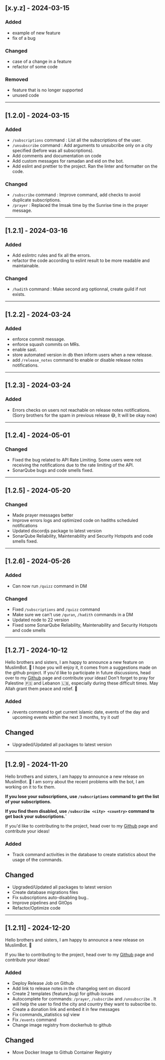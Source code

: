 ## [x.y.z] - 2024-03-15

### Added

- example of new feature
- fix of a bug

### Changed

- case of a change in a feature
- refactor of some code

### Removed

- feature that is no longer supported
- unused code


---

## [1.2.0] - 2024-03-15

### Added

- `/subscriptions` command : List all the subscriptions of the user.
- `/unsubscribe` command : Add arguments to unsubcribe only on a city specified (before was all subscriptions).
- Add comments and documentation on code
- Add custom messages for ramadan and eid on the bot. 
- Add eslint and prettier to the project. Ran the linter and formatter on the code.

### Changed

- `/subscribe` command : Improve command, add checks to avoid duplicate subscriptions.
- `/prayer` : Replaced the Imsak time by the Sunrise time in the prayer message.


---

## [1.2.1] - 2024-03-16

### Added

- Add eslintrc rules and fix all the errors.
- refactor the code according to eslint result to be more readable and maintainable.

### Changed

- `/hadith` command : Make second arg optionnal, create guild if not exists.

---

## [1.2.2] - 2024-03-24

### Added

- enforce commit message.
- enforce squash commits on MRs.
- enable sast.
- store automated version in db then inform users when a new release.
- add `/release_notes` command to enable or disable release notes notifications.

---

## [1.2.3] - 2024-03-24

### Added

- Errors checks on users not reachable on release notes notifications.
(Sorry brothers for the spam in previous release 😅, It will be okay now)

---

## [1.2.4] - 2024-05-01

### Changed

- Fixed the bug related to API Rate Limiting. Some users were not receiving the notifications due to the rate limiting of the API.
- SonarQube bugs and code smells fixed.

---

## [1.2.5] - 2024-05-20

### Changed

- Made prayer messages better
- Improve errors logs and optimized code on hadiths scheduled notifications
- Updated discordjs package to latest version
- SonarQube Reliability, Maintenability and Security Hotspots and code smells fixed.

---

## [1.2.6] - 2024-05-26

### Added

- Can now run `/quizz` command in DM

### Changed

- Fixed `/subscriptions` and `/quizz` command
- Make sure we can't use `/quran`, `/hadith` commands in a DM
- Updated node to 22 version
- Fixed some SonarQube Reliability, Maintenability and Security Hotspots and code smells

---

## [1.2.7] - 2024-10-12

Hello brothers and sisters, I am happy to announce a new feature on MuslimBot. 🙂
I hope you will enjoy it, it comes from a suggestions made on the github project. If you'd like to participate in future discussions, head over to my [Github](https://github.com/fivekage/muslimbot/discussions) page and contribute your ideas! 
Don't forget to pray for Palestine 🇵🇸 and Lebanon 🇱🇧, especially during these difficult times. May Allah grant them peace and relief. 🙏

### Added

- /events command to get current islamic date, events of the day and upcoming events within the next 3 months, try it out!

## Changed
- Upgraded/Updated all packages to latest version

---

## [1.2.9] - 2024-11-20

Hello brothers and sisters, I am happy to announce a new release on MuslimBot. 🙂
I am sorry about the recent problems with the bot, I am working on it to fix them.

**If you lose your subscriptions, use `/subscriptions` command to get the list of your subscriptions.**

**If you find them disabled, use `/subscribe <city> <country>` command to get back your subscriptions.`**

If you'd like to contributing to the project, head over to my [Github](https://github.com/fivekage/muslimbot/discussions) page and contribute your ideas! 

### Added
- Track command activities in the database to create statistics about the usage of the commands.

## Changed
- Upgraded/Updated all packages to latest version
- Create database migrations files
- Fix subscriptions auto-disabling bug..
- Improve pipelines and GitOps
- Refactor/Optimize code
  
---

## [1.2.11] - 2024-12-20

Hello brothers and sisters, I am happy to announce a new release on MuslimBot. 🙂

If you like to contributing to the project, head over to my [Github](https://github.com/fivekage/muslimbot/discussions) page and contribute your ideas! 

### Added
- Deploy Release Job on Github
- Add link to release notes in the changelog sent on discord
- Create 2 templates (feature,bug) for github issues
- Autocomplete for commands: `/prayer`, `/subscribe` and `/unsubscribe` . It will help the user to find the city and country they want to subscribe to.
- Create a donation link and embed it in few messages
- Fix commands_statistics sql view
- Fix `/events` command
- Change image registry from dockerhub to github

## Changed
- Move Docker Image to Github Container Registry
  

  
